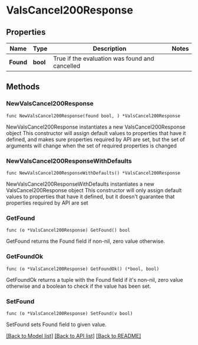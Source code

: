 # ValsCancel200Response

## Properties

Name | Type | Description | Notes
------------ | ------------- | ------------- | -------------
**Found** | **bool** | True if the evaluation was found and cancelled | 

## Methods

### NewValsCancel200Response

`func NewValsCancel200Response(found bool, ) *ValsCancel200Response`

NewValsCancel200Response instantiates a new ValsCancel200Response object
This constructor will assign default values to properties that have it defined,
and makes sure properties required by API are set, but the set of arguments
will change when the set of required properties is changed

### NewValsCancel200ResponseWithDefaults

`func NewValsCancel200ResponseWithDefaults() *ValsCancel200Response`

NewValsCancel200ResponseWithDefaults instantiates a new ValsCancel200Response object
This constructor will only assign default values to properties that have it defined,
but it doesn't guarantee that properties required by API are set

### GetFound

`func (o *ValsCancel200Response) GetFound() bool`

GetFound returns the Found field if non-nil, zero value otherwise.

### GetFoundOk

`func (o *ValsCancel200Response) GetFoundOk() (*bool, bool)`

GetFoundOk returns a tuple with the Found field if it's non-nil, zero value otherwise
and a boolean to check if the value has been set.

### SetFound

`func (o *ValsCancel200Response) SetFound(v bool)`

SetFound sets Found field to given value.



[[Back to Model list]](../README.md#documentation-for-models) [[Back to API list]](../README.md#documentation-for-api-endpoints) [[Back to README]](../README.md)


